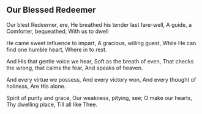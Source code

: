 ## Our Blessed Redeemer

Our blest Redeemer, ere, He breathed his tender last fare-well,
A guide, a Comforter, bequeathed, With us to dwell 

He came sweet influence to impart, A gracious, willing guest,
While He can find one humble heart, Where in to rest. 

And His that gentle voice we hear, Soft as the breath of even,
That checks the wrong, that calms the fear, And speaks of heaven. 

And every virtue we possess, And every victory won,
And every thought of holiness, Are His alone. 

Spirit of purity and grace, Our weakness, pitying, see;
O make our hearts, Thy dwelling place, Till all like Thee.